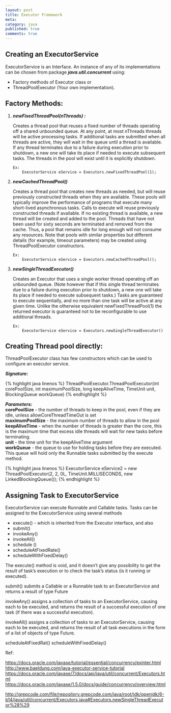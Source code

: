 ```yaml
---
layout: post
title: Executor Framework
meta: 
category: java
published: true
comments: true
---
```


Creating an ExecutorService
-------------------------------

ExecutorService is an Interface. An instance of any of its implementations can be chosen from package ___java.util.concurrent___ using:

* Factory methods of Executor class or 
* ThreadPoolExecutor (Your own implementation).

Factory Methods: 
----------------

1. ___newFixedThreadPool(nThreads) :___

	Creates a thread pool that reuses a fixed number of threads operating off a shared unbounded queue. At any point, at most nThreads threads will be active processing tasks. If additional tasks are submitted when all threads are active, they will wait in the queue until a thread is available. If any thread terminates due to a failure during execution prior to shutdown, a new one will take its place if needed to execute subsequent tasks. The threads in
	the pool will exist until it is explicitly shutdown.

	```	
	Ex: 
		ExecutorService eService = Executors.newFixedThreadPool(1);
	```

2. ___newCachedThreadPool()___

	Creates a thread pool that creates new threads as needed, but will reuse previously constructed threads when they are available. These pools will typically improve the performance of programs that execute many short-lived asynchronous tasks. Calls to execute will reuse previously constructed threads if available. If no existing thread is available, a new thread will be created and added to the pool. Threads that have not been used for sixty seconds are terminated and removed from the cache. Thus, a pool that remains idle for long enough will not consume any resources. Note that pools with similar properties but different details (for example, timeout parameters) may be created using ThreadPoolExecutor constructors.

	```
	Ex:
		ExecutorService eService = Executors.newCachedThreadPool();
	```

3.  ___newSingleThreadExecutor()___

	Creates an Executor that uses a single worker thread operating off an unbounded queue. (Note however that if this single thread terminates due to a failure during execution prior to shutdown, a new one will take its place if needed to execute subsequent tasks.) Tasks are guaranteed to execute sequentially, and no more than one task will be active at any given time. Unlike the otherwise equivalent newFixedThreadPool(1) the returned executor is guaranteed not to be reconfigurable to use additional threads.
	```
	Ex: 	
		ExecutorService eService = Executors.newSingleThreadExecutor()
	```
	
Creating Thread pool directly:
------------------------------

ThreadPoolExecutor class has few constructors which can be used to configure an executor service.

___Signature:___

{% highlight java linenos %}
ThreadPoolExecutor.ThreadPoolExecutor(int corePoolSize, int maximumPoolSize, long keepAliveTime, TimeUnit unit, BlockingQueue<Runnable> workQueue)
{% endhighlight %}

___Parameters:___
<br/>
__corePoolSize__ - the number of threads to keep in the pool, even if they are idle, unless allowCoreThreadTimeOut is set
<br/>
__maximumPoolSize__ - the maximum number of threads to allow in the pool
<br/>
__keepAliveTime__ - when the number of threads is greater than the core, this is the maximum time that excess idle threads will wait for new tasks before terminating.
<br/>
__unit__ - the time unit for the keepAliveTime argument
<br/>
__workQueue__ - the queue to use for holding tasks before they are executed. This queue will hold only the Runnable tasks submitted by the execute method.

{% highlight java linenos %}
ExecutorService eService2 = new ThreadPoolExecutor(2, 2, 0L, TimeUnit.MILLISECONDS,
		new LinkedBlockingQueue<Runnable>());
{% endhighlight %}

Assigning Task to ExecutorService
----------------------------------

ExecutorService can execute Runnable and Callable tasks. Tasks can be assigned to the ExecutorService using several methods

* execute() - which is inherited from the Executor interface, and also 
* submit()
* invokeAny()
* invokeAll()
* schedule ()
* scheduleAtFixedRate()
* scheduleWithFixedDelay()


The execute() method is void, and it doesn’t give any possibility to get the result of task’s execution or to check the task’s status (is it running or executed).

submit() submits a Callable or a Runnable task to an ExecutorService and returns a result of type Future

invokeAny() assigns a collection of tasks to an ExecutorService, causing each to be executed, and returns the result of a successful execution of one task (if there was a successful execution).

invokeAll() assigns a collection of tasks to an ExecutorService, causing each to be executed, and returns the result of all task executions in the form of a list of objects of type Future.

scheduleAtFixedRat()
scheduleWithFixedDelay()
	
Ref:

https://docs.oracle.com/javase/tutorial/essential/concurrency/exinter.html
http://www.baeldung.com/java-executor-service-tutorial
https://docs.oracle.com/javase/7/docs/api/java/util/concurrent/Executors.html
https://docs.oracle.com/javase/1.5.0/docs/guide/concurrency/overview.html

http://grepcode.com/file/repository.grepcode.com/java/root/jdk/openjdk/6-b14/java/util/concurrent/Executors.java#Executors.newSingleThreadExecutor%28%29
